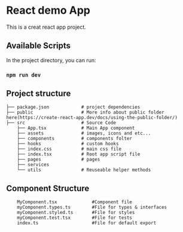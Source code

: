 # React demo App

This is a creat react app project.

## Available Scripts

In the project directory, you can run:

### `npm run dev`

## Project structure

```
├── package.json            # project dependencies
├── public                  # More info about public folder here(https://create-react-app.dev/docs/using-the-public-folder/)
├── src                     # Source Code
	├── App.tsx             # Main App component
	├── assets              # images, icons and etc...
	├── components          # components folter
	├── hooks               # custom hooks
	├── index.css           # main css file
	├── index.tsx           # Root app script file
	├── pages               # pages
	├── services            
	└── utils               # Reuseable helper methods
```

## Component Structure

```
    MyComponent.tsx             #Component file
    myComponent.types.ts        #File for types & interfaces
    myComponent.styled.ts       #File for styles
    myComponent.test.tsx        #File for tests
    index.ts                    #File for default export
```
